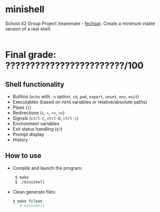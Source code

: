 # minishell

School 42 Group Project (teammate - [fechoa](https://github.com/fechoa)). Create a minimum viable version of a real shell.
<br></br>

# Final grade: ????????????????????????/100

## Shell functionality

- Builtins (`echo` with `-n` option, `cd`, `pwd`, `export`, `unset`, `env`, `exit`)
- Executables (based on `PATH` variables or relative/absolute paths)
- Pipes (`|`)
- Redirections (`<`, `>`, `<<`, `>>`)
- Signals (`ctrl-C`, `ctrl-D`, `ctrl-\`)
- Environment variables
- Exit status handling (`$?`)
- Prompt display
- History

## How to use

- Compile and launch the program:

  ```sh
   $ make
   $ ./minishell
   ```

- Clean generate files:

	```sh
	$ make fclean
	```# minishell
